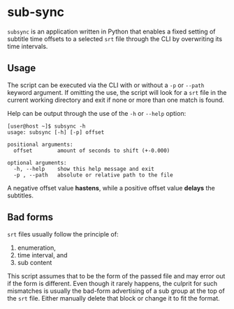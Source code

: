 # sub-sync

`subsync` is an application written in Python that enables a fixed setting of subtitle time offsets to a selected `srt` file through the CLI by overwriting its time intervals.

## Usage

The script can be executed via the CLI with or without a `-p` or `--path` keyword argument. If omitting the use, the
script will look for a `srt` file in the current working directory and exit if none or more than one match is found.

Help can be output through the use of the `-h` or `--help` option:

```shell script
[user@host ~]$ subsync -h
usage: subsync [-h] [-p] offset

positional arguments:
  offset        amount of seconds to shift (+-0.000)

optional arguments:
  -h, --help    show this help message and exit
  -p , --path   absolute or relative path to the file
```

A negative offset value **hastens**, while a positive offset value **delays** the subtitles.

## Bad forms

`srt` files usually follow the principle of:

1. enumeration,
2. time interval, and
3. sub content

This script assumes that to be the form of the passed file and may error out if the form is different. Even though it
rarely happens, the culprit for such mismatches is usually the bad-form advertising of a sub group at the top of
the `srt` file. Either manually delete that block or change it to fit the format.
